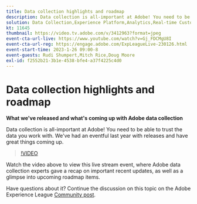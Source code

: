 ```yaml
---
title: Data collection highlights and roadmap
description: Data collection is all-important at Adobe! You need to be able to trust the data you work with. We've had an eventful last year with releases and have great things coming up.
solution: Data Collection,Experience Platform,Analytics,Real-time Customer Data Platform,Customer Journey Analytics
kt: 11645
thumbnail: https://video.tv.adobe.com/v/3412963?format=jpeg
event-cta-url-live: https://www.youtube.com/watch?v=Gj_FDCMgU8I
event-cta-url-reg: https://engage.adobe.com/ExpLeagueLive-230126.html
event-start-time: 2023-1-26 09:00-8
event-guests: Rudi Shumpert,Mitch Rice,Doug Moore
exl-id: f2552b21-3b1e-4538-bfe4-a37f4225c4d0
---
```

# Data collection highlights and roadmap

**What we've released and what's coming up with Adobe data collection**

Data collection is all-important at Adobe! You need to be able to trust the data you work with. We've had an eventful last year with releases and have great things coming up.

>[!VIDEO](https://video.tv.adobe.com/v/3412963/?quality=12&learn=on)

Watch the video above to view this live stream event, where Adobe data collection experts gave a recap on important recent updates, as well as a glimpse into upcoming roadmap items.

Have questions about it? Continue the discussion on this topic on the Adobe Experience League [Community post](https://experienceleaguecommunities.adobe.com/t5/adobe-experience-platform-launch/experience-league-live-post-session-discussion-data-collection/m-p/569923#M316).
